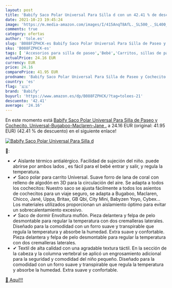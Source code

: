 ```yaml
---
layout: post
title: 'Babify Saco Polar Universal Para Silla d con un 42.41 % de descuento'
date: 2021-10-23 19:45:24
image: 'https://m.media-amazon.com/images/I/415AnqT8AfL._SL500_._SL400_.jpg'
comments: true
category: ofertas
author: 'tole.es'
slug: 'B088FZPHCK-es Babify Saco Polar Universal Para Silla de Paseo y...'
sku: 'B088FZPHCK-es'
tags: [ 'Accesorios para silla de paseo','Bebé','Carritos, sillas de paseo y accesorios','Sacos de abrigo para carritos','babify', ]
actualPrice: 24.16 EUR
currency: EUR
price: 24.16
comparePrice: 41.95 EUR
prodname: 'Babify Saco Polar Universal Para Silla de Paseo y Cochecito.  Universal-Bugaboo-Maclaren-Jane .'
country: 'es'
flag: '🇪🇸'
brand: 'Babify'
buyurl: 'https://www.amazon.es/dp/B088FZPHCK/?tag=tolees-21'
descuento: '42.41'
average: '24.16'
---
```


En este momento está [Babify Saco Polar Universal Para Silla de Paseo y Cochecito.  Universal-Bugaboo-Maclaren-Jane .](https://www.amazon.es/dp/B088FZPHCK/?tag=tolees-21) a 24.16 EUR (original: 41.95 EUR) (42.41 %  de descuento) en el siguiente enlace!

[![Babify Saco Polar Universal Para Silla d](https://m.media-amazon.com/images/I/415AnqT8AfL._SL500_._SL400_.jpg)](https://www.amazon.es/dp/B088FZPHCK/?tag=tolees-21)

🔎:

- ✔ Aislante térmico antialérgico. Facilidad de sujeción del niño. puede abrirse por ambos lados , es fácil para el bebé entrar y salir, y regula la temperatura.
- ✔ Saco polar para carrito Universal. Suave forro de lana de coral con relleno de algodón en 3D para la circulación del aire. Se adapta a todos los cochecitos: Nuestro saco se ajusta fácilmente a todos los asientos de cochecitos para un viaje seguro, se adapta a Bugaboo, Maclaren, Chicco, Jané, Uppa, Britax, GB Qbi, City Mini, Babyzen Yoyo, Cybex... Los materiales utilizados proporcionan un aislamiento óptimo para evitar un sobrecalentamiento excesivo.
- ✔ Saco de dormir Envoltura muflón. Pieza delantera y felpa de pelo desmontable para regular la temperatura con dos cremalleras laterales. Diseñado para la comodidad con un forro suave y transpirable que regula la temperatura y absorbe la humedad. Extra suave y confortable. Pieza delantera y felpa de pelo desmontable para regular la temperatura con dos cremalleras laterales.
- ✔ Textil de alta calidad con una agradable textura táctil. En la sección de la cabeza y la columna vertebral se aplicó un engrosamiento adicional para la seguridad y comodidad del niño pequeño. Diseñado para la comodidad con un forro suave y transpirable que regula la temperatura y absorbe la humedad. Extra suave y confortable.

[🛒 Aquí!!!](https://www.amazon.es/dp/B088FZPHCK/?tag=tolees-21)
